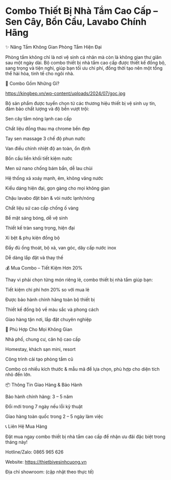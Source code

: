 # Combo Thiết Bị Nhà Tắm Cao Cấp – Sen Cây, Bồn Cầu, Lavabo Chính Hãng
✨ Nâng Tầm Không Gian Phòng Tắm Hiện Đại

Phòng tắm không chỉ là nơi vệ sinh cá nhân mà còn là không gian thư giãn sau một ngày dài.
Bộ combo thiết bị nhà tắm cao cấp được thiết kế đồng bộ, sang trọng và tiện nghi, giúp bạn tối ưu chi phí, đồng thời tạo nên một tổng thể hài hòa, tinh tế cho ngôi nhà.

💎 Combo Gồm Những Gì?

https://kingbep.vn/wp-content/uploads/2024/07/goc.jpg

Bộ sản phẩm được tuyển chọn từ các thương hiệu thiết bị vệ sinh uy tín, đảm bảo chất lượng và độ bền vượt trội:

Sen cây tắm nóng lạnh cao cấp

Chất liệu đồng thau mạ chrome bền đẹp

Tay sen massage 3 chế độ phun nước

Van điều chỉnh nhiệt độ an toàn, ổn định

Bồn cầu liền khối tiết kiệm nước

Men sứ nano chống bám bẩn, dễ lau chùi

Hệ thống xả xoáy mạnh, êm, không văng nước

Kiểu dáng hiện đại, gọn gàng cho mọi không gian

Chậu lavabo đặt bàn & vòi nước lạnh/nóng

Chất liệu sứ cao cấp chống ố vàng

Bề mặt sáng bóng, dễ vệ sinh

Thiết kế tràn sang trọng, hiện đại

Xi bệt & phụ kiện đồng bộ

Đầy đủ ống thoát, bộ xả, van góc, dây cấp nước inox

Dễ dàng lắp đặt và thay thế

💰 Mua Combo – Tiết Kiệm Hơn 20%

Thay vì phải chọn từng món riêng lẻ, combo thiết bị nhà tắm giúp bạn:

Tiết kiệm chi phí hơn 20% so với mua lẻ

Được bảo hành chính hãng toàn bộ thiết bị

Thiết kế đồng bộ về màu sắc và phong cách

Giao hàng tận nơi, lắp đặt chuyên nghiệp

🏡 Phù Hợp Cho Mọi Không Gian

Nhà phố, chung cư, căn hộ cao cấp

Homestay, khách sạn mini, resort

Công trình cải tạo phòng tắm cũ

Combo có nhiều kích thước & mẫu mã để lựa chọn, phù hợp cho diện tích nhỏ đến lớn.

📦 Thông Tin Giao Hàng & Bảo Hành

Bảo hành chính hãng: 3 – 5 năm

Đổi mới trong 7 ngày nếu lỗi kỹ thuật

Giao hàng toàn quốc trong 2 – 5 ngày làm việc

📞 Liên Hệ Mua Hàng

Đặt mua ngay combo thiết bị nhà tắm cao cấp để nhận ưu đãi đặc biệt trong tháng này!

Hotline/Zalo: 0865 965 626

Website: https://thietbivesinhcuong.vn

Địa chỉ showroom: (cập nhật theo thực tế)
